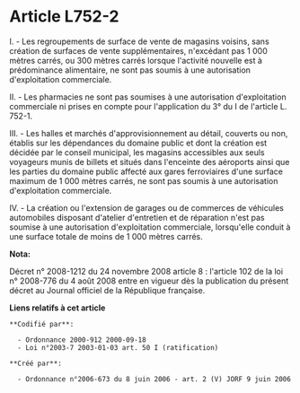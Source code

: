 # Article L752-2

I. - Les regroupements de surface de vente de magasins voisins, sans création de surfaces de vente supplémentaires,
n'excédant pas 1 000 mètres carrés, ou 300 mètres carrés lorsque l'activité nouvelle est à prédominance alimentaire, ne sont
pas soumis à une autorisation d'exploitation commerciale.

II. - Les pharmacies ne sont pas soumises à une autorisation d'exploitation commerciale ni prises en compte pour
l'application du 3° du I de l'article L. 752-1.

III. - Les halles et marchés d'approvisionnement au détail, couverts ou non, établis sur les dépendances du domaine public et
dont la création est décidée par le conseil municipal, les magasins accessibles aux seuls voyageurs munis de billets et
situés dans l'enceinte des aéroports ainsi que les parties du domaine public affecté aux gares ferroviaires d'une surface
maximum de 1 000 mètres carrés, ne sont pas soumis à une autorisation d'exploitation commerciale.

IV. - La création ou l'extension de garages ou de commerces de véhicules automobiles disposant d'atelier d'entretien et de
réparation n'est pas soumise à une autorisation d'exploitation commerciale, lorsqu'elle conduit à une surface totale de moins
de 1 000 mètres carrés.

**Nota:**

Décret n° 2008-1212 du 24 novembre 2008 article 8 : l'article 102 de la loi n° 2008-776 du 4 août 2008 entre en vigueur dès
la publication du présent décret au Journal officiel de la République française.

**Liens relatifs à cet article**

	**Codifié par**:

	  - Ordonnance 2000-912 2000-09-18
	  - Loi n°2003-7 2003-01-03 art. 50 I (ratification)

	**Créé par**:

	  - Ordonnance n°2006-673 du 8 juin 2006 - art. 2 (V) JORF 9 juin 2006
